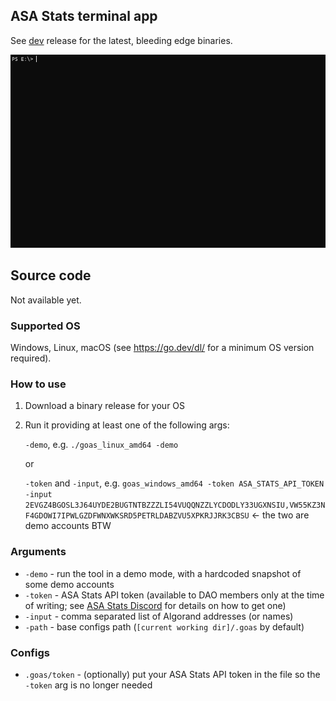 ## ASA Stats terminal app

See [dev](https://github.com/dragmz/goas-release/releases/tag/dev) release for the latest, bleeding edge binaries.

![](./goas.gif)

## Source code

Not available yet.

### Supported OS

Windows, Linux, macOS (see https://go.dev/dl/ for a minimum OS version required).

### How to use

1. Download a binary release for your OS
2. Run it providing at least one of the following args:

    `-demo`, e.g. `./goas_linux_amd64 -demo`
    
    or
    
    `-token` and `-input`, e.g. `goas_windows_amd64 -token ASA_STATS_API_TOKEN -input 2EVGZ4BGOSL3J64UYDE2BUGTNTBZZZLI54VUQQNZZLYCDODLY33UGXNSIU,VW55KZ3NF4GDOWI7IPWLGZDFWNXWKSRD5PETRLDABZVU5XPKRJJRK3CBSU` <- the two are demo accounts BTW

### Arguments

- `-demo` - run the tool in a demo mode, with a hardcoded snapshot of some demo accounts
- `-token` - ASA Stats API token (available to DAO members only at the time of writing; see [ASA Stats Discord](https://discord.gg/Vjx7w7pAC7) for details on how to get one)
- `-input` - comma separated list of Algorand addresses (or names)
- `-path` - base configs path (`[current working dir]/.goas` by default)

### Configs

- `.goas/token` - (optionally) put your ASA Stats API token in the file so the `-token` arg is no longer needed
